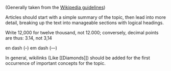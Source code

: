(Generally taken from the [Wikipedia guidelines](https://en.wikipedia.org/wiki/Help:Introduction))

Articles should start with a simple summary of the topic, then lead into more detail, breaking up the text into manageable sections with logical headings.

Write 12,000 for twelve thousand, not 12.000; conversely, decimal points are thus: 3.14, not 3,14

en dash (–)
em dash (—)

In general, wikilinks (Like \[\[Diamonds]]) should be added for the first occurrence of important concepts for the topic.